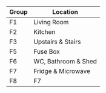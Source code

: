 | Group | Location            |
| ----- | ------------------- |
| F1    | Living Room         |
| F2    | Kitchen             |
| F3    | Upstairs & Stairs   |
| F5    | Fuse Box            |
| F6    | WC, Bathroom & Shed |
| F7    | Fridge & Microwave  |
| F8    | F7                  |
